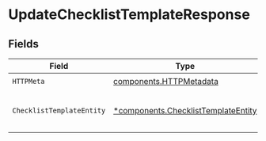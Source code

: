 # UpdateChecklistTemplateResponse


## Fields

| Field                                                                                     | Type                                                                                      | Required                                                                                  | Description                                                                               |
| ----------------------------------------------------------------------------------------- | ----------------------------------------------------------------------------------------- | ----------------------------------------------------------------------------------------- | ----------------------------------------------------------------------------------------- |
| `HTTPMeta`                                                                                | [components.HTTPMetadata](../../models/components/httpmetadata.md)                        | :heavy_check_mark:                                                                        | N/A                                                                                       |
| `ChecklistTemplateEntity`                                                                 | [*components.ChecklistTemplateEntity](../../models/components/checklisttemplateentity.md) | :heavy_minus_sign:                                                                        | Update a checklist templates attributes                                                   |